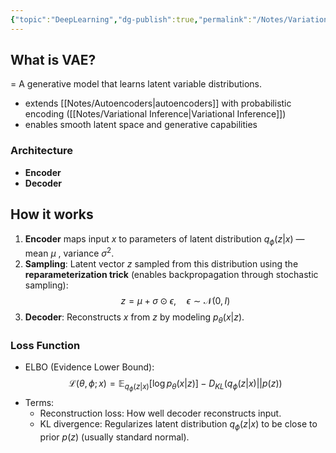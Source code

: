 ```yaml
---
{"topic":"DeepLearning","dg-publish":true,"permalink":"/Notes/Variational Autoencoders (VAE)/","dgPassFrontmatter":true,"noteIcon":""}
---
```


## What is VAE?
= A generative model that learns latent variable distributions.
- extends [[Notes/Autoencoders\|autoencoders]] with probabilistic encoding ([[Notes/Variational Inference\|Variational Inference]])
- enables smooth latent space and generative capabilities
### Architecture
- **Encoder**
- **Decoder**
## How it works
1. **Encoder** maps input $x$ to parameters of latent distribution $q_\phi(z|x)$ — mean $\mu$ , variance $\sigma^2$.
2. **Sampling**: Latent vector $z$ sampled from this distribution using the **reparameterization trick** (enables backpropagation through stochastic sampling): 
$$
  z = \mu + \sigma \odot \epsilon, \quad \epsilon \sim \mathcal{N}(0, I)
$$
3. **Decoder**: Reconstructs $x$ from $z$ by modeling $p_\theta(x|z)$.
### Loss Function
- ELBO (Evidence Lower Bound):
$$
  \mathcal{L}(\theta, \phi; x) = \mathbb{E}_{q_\phi(z|x)}[\log p_\theta(x|z)] - D_{KL}(q_\phi(z|x) || p(z))
$$  
- Terms:
  - Reconstruction loss: How well decoder reconstructs input.
  - KL divergence: Regularizes latent distribution $q_\phi(z|x)$ to be close to prior $p(z)$ (usually standard normal).


